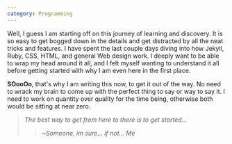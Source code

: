 ```yaml
---
category: Programming
---
```

Well, I guess I am starting off on this journey of learning and discovery. It is so easy to get bogged down in the details and get distracted by all the neat tricks and features. I have spent the last couple days diving into how Jekyll, Ruby, CSS, HTML, and general Web design work. I deeply want to be able to wrap my head around it all, and I felt myself wanting to understand it all before getting started with why I am even here in the first place.  

**SOooOo**, that's why I am writing this now, to get it out of the way. No need to wrack my brain to come up with the perfect thing to say or way to say it. I need to work on quantity over quality for the time being, otherwise both would be sitting at near zero. 

>*The best way to get from here to there is to get started...*   
>>*~Someone, im sure... if not... Me*  
